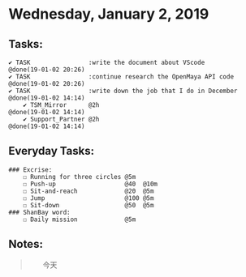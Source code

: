 # Wednesday, January 2, 2019

## Tasks:
    ✔ TASK                :write the document about VScode          @done(19-01-02 20:26)
    ✔ TASK                :continue research the OpenMaya API code  @done(19-01-02 20:26)
    ✔ TASK                :write down the job that I do in December @done(19-01-02 14:14)
        ✔ TSM_Mirror      @2h                                       @done(19-01-02 14:14)
        ✔ Support_Partner @2h                                       @done(19-01-02 14:14)



## Everyday Tasks:
    ### Excrise:
        ☐ Running for three circles @5m
        ☐ Push-up                   @40  @10m
        ☐ Sit-and-reach             @20  @5m
        ☐ Jump                      @100 @5m
        ☐ Sit-down                  @50  @5m
    ### ShanBay word:
        ☐ Daily mission             @5m

## Notes:
> &emsp;&emsp;今天
